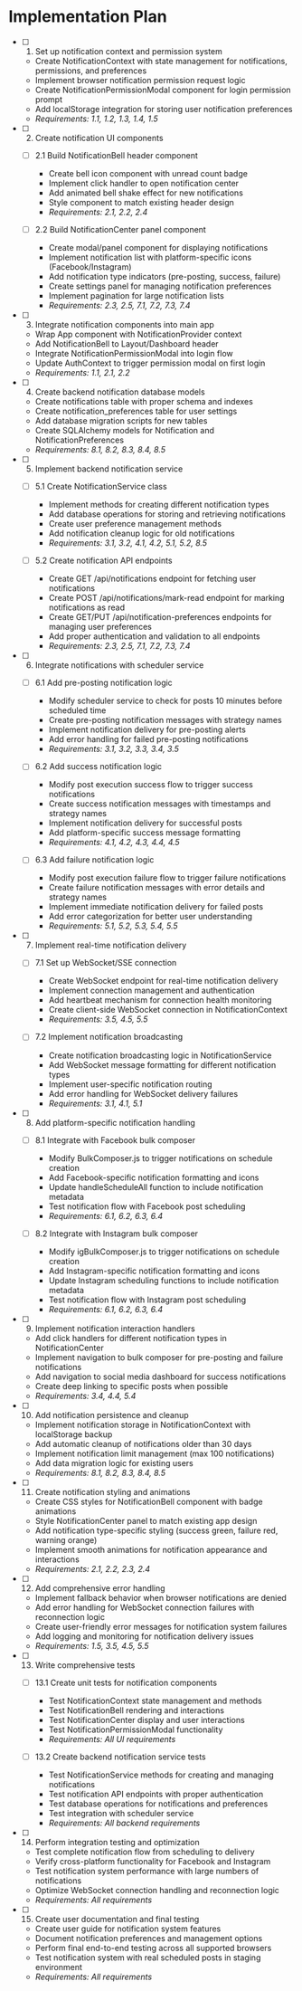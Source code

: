 # Implementation Plan

- [ ] 1. Set up notification context and permission system
  - Create NotificationContext with state management for notifications, permissions, and preferences
  - Implement browser notification permission request logic
  - Create NotificationPermissionModal component for login permission prompt
  - Add localStorage integration for storing user notification preferences
  - _Requirements: 1.1, 1.2, 1.3, 1.4, 1.5_

- [ ] 2. Create notification UI components
  - [ ] 2.1 Build NotificationBell header component
    - Create bell icon component with unread count badge
    - Implement click handler to open notification center
    - Add animated bell shake effect for new notifications
    - Style component to match existing header design
    - _Requirements: 2.1, 2.2, 2.4_

  - [ ] 2.2 Build NotificationCenter panel component
    - Create modal/panel component for displaying notifications
    - Implement notification list with platform-specific icons (Facebook/Instagram)
    - Add notification type indicators (pre-posting, success, failure)
    - Create settings panel for managing notification preferences
    - Implement pagination for large notification lists
    - _Requirements: 2.3, 2.5, 7.1, 7.2, 7.3, 7.4_

- [ ] 3. Integrate notification components into main app
  - Wrap App component with NotificationProvider context
  - Add NotificationBell to Layout/Dashboard header
  - Integrate NotificationPermissionModal into login flow
  - Update AuthContext to trigger permission modal on first login
  - _Requirements: 1.1, 2.1, 2.2_

- [ ] 4. Create backend notification database models
  - Create notifications table with proper schema and indexes
  - Create notification_preferences table for user settings
  - Add database migration scripts for new tables
  - Create SQLAlchemy models for Notification and NotificationPreferences
  - _Requirements: 8.1, 8.2, 8.3, 8.4, 8.5_

- [ ] 5. Implement backend notification service
  - [ ] 5.1 Create NotificationService class
    - Implement methods for creating different notification types
    - Add database operations for storing and retrieving notifications
    - Create user preference management methods
    - Add notification cleanup logic for old notifications
    - _Requirements: 3.1, 3.2, 4.1, 4.2, 5.1, 5.2, 8.5_

  - [ ] 5.2 Create notification API endpoints
    - Create GET /api/notifications endpoint for fetching user notifications
    - Create POST /api/notifications/mark-read endpoint for marking notifications as read
    - Create GET/PUT /api/notification-preferences endpoints for managing user preferences
    - Add proper authentication and validation to all endpoints
    - _Requirements: 2.3, 2.5, 7.1, 7.2, 7.3, 7.4_

- [ ] 6. Integrate notifications with scheduler service
  - [ ] 6.1 Add pre-posting notification logic
    - Modify scheduler service to check for posts 10 minutes before scheduled time
    - Create pre-posting notification messages with strategy names
    - Implement notification delivery for pre-posting alerts
    - Add error handling for failed pre-posting notifications
    - _Requirements: 3.1, 3.2, 3.3, 3.4, 3.5_

  - [ ] 6.2 Add success notification logic
    - Modify post execution success flow to trigger success notifications
    - Create success notification messages with timestamps and strategy names
    - Implement notification delivery for successful posts
    - Add platform-specific success message formatting
    - _Requirements: 4.1, 4.2, 4.3, 4.4, 4.5_

  - [ ] 6.3 Add failure notification logic
    - Modify post execution failure flow to trigger failure notifications
    - Create failure notification messages with error details and strategy names
    - Implement immediate notification delivery for failed posts
    - Add error categorization for better user understanding
    - _Requirements: 5.1, 5.2, 5.3, 5.4, 5.5_

- [ ] 7. Implement real-time notification delivery
  - [ ] 7.1 Set up WebSocket/SSE connection
    - Create WebSocket endpoint for real-time notification delivery
    - Implement connection management and authentication
    - Add heartbeat mechanism for connection health monitoring
    - Create client-side WebSocket connection in NotificationContext
    - _Requirements: 3.5, 4.5, 5.5_

  - [ ] 7.2 Implement notification broadcasting
    - Create notification broadcasting logic in NotificationService
    - Add WebSocket message formatting for different notification types
    - Implement user-specific notification routing
    - Add error handling for WebSocket delivery failures
    - _Requirements: 3.1, 4.1, 5.1_

- [ ] 8. Add platform-specific notification handling
  - [ ] 8.1 Integrate with Facebook bulk composer
    - Modify BulkComposer.js to trigger notifications on schedule creation
    - Add Facebook-specific notification formatting and icons
    - Update handleScheduleAll function to include notification metadata
    - Test notification flow with Facebook post scheduling
    - _Requirements: 6.1, 6.2, 6.3, 6.4_

  - [ ] 8.2 Integrate with Instagram bulk composer
    - Modify igBulkComposer.js to trigger notifications on schedule creation
    - Add Instagram-specific notification formatting and icons
    - Update Instagram scheduling functions to include notification metadata
    - Test notification flow with Instagram post scheduling
    - _Requirements: 6.1, 6.2, 6.3, 6.4_

- [ ] 9. Implement notification interaction handlers
  - Add click handlers for different notification types in NotificationCenter
  - Implement navigation to bulk composer for pre-posting and failure notifications
  - Add navigation to social media dashboard for success notifications
  - Create deep linking to specific posts when possible
  - _Requirements: 3.4, 4.4, 5.4_

- [ ] 10. Add notification persistence and cleanup
  - Implement notification storage in NotificationContext with localStorage backup
  - Add automatic cleanup of notifications older than 30 days
  - Implement notification limit management (max 100 notifications)
  - Add data migration logic for existing users
  - _Requirements: 8.1, 8.2, 8.3, 8.4, 8.5_

- [ ] 11. Create notification styling and animations
  - Create CSS styles for NotificationBell component with badge animations
  - Style NotificationCenter panel to match existing app design
  - Add notification type-specific styling (success green, failure red, warning orange)
  - Implement smooth animations for notification appearance and interactions
  - _Requirements: 2.1, 2.2, 2.3, 2.4_

- [ ] 12. Add comprehensive error handling
  - Implement fallback behavior when browser notifications are denied
  - Add error handling for WebSocket connection failures with reconnection logic
  - Create user-friendly error messages for notification system failures
  - Add logging and monitoring for notification delivery issues
  - _Requirements: 1.5, 3.5, 4.5, 5.5_

- [ ] 13. Write comprehensive tests
  - [ ] 13.1 Create unit tests for notification components
    - Test NotificationContext state management and methods
    - Test NotificationBell rendering and interactions
    - Test NotificationCenter display and user interactions
    - Test NotificationPermissionModal functionality
    - _Requirements: All UI requirements_

  - [ ] 13.2 Create backend notification service tests
    - Test NotificationService methods for creating and managing notifications
    - Test notification API endpoints with proper authentication
    - Test database operations for notifications and preferences
    - Test integration with scheduler service
    - _Requirements: All backend requirements_

- [ ] 14. Perform integration testing and optimization
  - Test complete notification flow from scheduling to delivery
  - Verify cross-platform functionality for Facebook and Instagram
  - Test notification system performance with large numbers of notifications
  - Optimize WebSocket connection handling and reconnection logic
  - _Requirements: All requirements_

- [ ] 15. Create user documentation and final testing
  - Create user guide for notification system features
  - Document notification preferences and management options
  - Perform final end-to-end testing across all supported browsers
  - Test notification system with real scheduled posts in staging environment
  - _Requirements: All requirements_